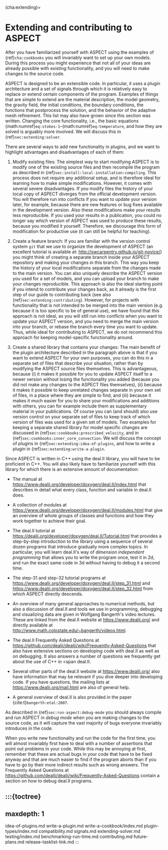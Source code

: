 (cha:extending)=
# Extending and contributing to ASPECT

After you have familiarized yourself with
ASPECT using the examples of
{ref}`cha:cookbooks` you will invariably want to set up your
own models. During this process you might experience that not all of your
ideas are already possible with existing functionality, and you will need to
make changes to the source code.

ASPECT is designed to be an extensible code. In
particular, it uses a plugin architecture and a set of signals through which
it is relatively easy to replace or extend certain components of the program.
Examples of things that are simple to extend are the material description, the
model geometry, the gravity field, the initial conditions, the boundary
conditions, the functions that postprocess the solution, and the behavior of
the adaptive mesh refinement. This list may also have grown since this section
was written. Changing the core functionality, i.e., the basic equations
{math:numref}`eq:stokes-1`&ndash;{math:numref}`eq:temperature`, and how they are solved is
arguably more involved. We will discuss this in {ref}`sec:extending:solver`.

There are several ways to add new functionality in plugins, and we want to
highlight advantages and disadvantages of each of them:

1.  Modify existing files: The simplest way to start modifying
    ASPECT is to modify one of the existing source
    files and then recompile the program as described in
    {ref}`sec:install:local-installation:compiling`. This process does not require any
    additional setup, and is therefore ideal for learning how to make simple
    modifications. However, it comes with several severe disadvantages. If you
    modify files the history of your local copy of
    ASPECT diverges from the official development
    version. You will therefore run into conflicts if you want to update your
    version later, for example, because there are new features or bug fixes
    available in the development version. Also these modifications make your
    results less reproducible. If you used your results in a publication, you
    could no longer say *which* version of
    ASPECT was used to produce these results, because
    you modified it yourself. Therefore, we discourage this form of
    modification for productive use (it can still be helpful for teaching).

2.  Create a feature branch: If you are familiar with the version control
    system `git` that we use to organize the development of
    ASPECT (an excellent tutorial is available at:
    <http://swcarpentry.github.io/git-novice/>) you might think of creating a
    separate branch inside your ASPECT
    repository and making your changes in this branch. This way you keep the
    history of your local modifications separate from the changes made to the
    main version. You can also uniquely describe the
    ASPECT version you used for a set of models, and
    you can upload your branch to make your changes reproducible. This
    approach is also the ideal starting point if you intend to contribute your
    changes back, as it already is the first step of our guide to contributing
    back (see also {ref}`sec:extending:contributing`). However, for projects with
    functionality that is not intended to be merged into the main version
    (e.g. because it is too specific to be of general use), we have found that
    this approach is not ideal, as you will still run into conflicts when you
    want to update your ASPECT version, and you
    need to merge the main version into your branch, or rebase the branch
    every time you want to update. Thus, while ideal for contributing to
    ASPECT, we do not recommend this approach for
    keeping model-specific functionality around.

3.  Create a shared library that contains your changes: The main benefit of
    the plugin architecture described in the paragraph above is that if you
    want to extend ASPECT for your own
    purposes, you can do this in a separate set of files that describe your
    situation, rather than by modifying the
    ASPECT source files themselves. This is
    advantageous, because (i) it makes it possible for you to update
    ASPECT itself to a newer version without losing
    the functionality you added (because you did not make any changes to the
    ASPECT files themselves), (ii) because it
    makes it possible to keep unrelated changes separate in your own set of
    files, in a place where they are simple to find, and (iii) because it
    makes it much easier for you to share your modifications and additions
    with others, you can for example include them as supplementary material in
    your publications. Of course you can (and should) also use version control
    on your separate set of files to keep track of which version of files was
    used for a given set of models. Two examples for keeping a separate shared
    library for model specific changes are discussed in
    {ref}`sec:cookbooks:prescribed_velocity`, and in
    {ref}`sec:cookbooks:inner_core_convection`. We will discuss
    the concept of plugins in {ref}`sec:extending:idea-of-plugins`, and how to write a plugin
    in {ref}`sec:extending:write-a-plugin`.

Since ASPECT is written in C++ using the
deal.II library, you will have to be proficient in
C++. You will also likely have to familiarize yourself with this library for
which there is an extensive amount of documentation:

-   The manual at
    <https://www.dealii.org/developer/doxygen/deal.II/index.html> that
    describes in detail what every class, function and variable in
    deal.II does.

-   A collection of modules at
    <https://www.dealii.org/developer/doxygen/deal.II/modules.html> that give
    an overview of whole groups of classes and functions and how they work
    together to achieve their goal.

-   The deal.II tutorial at
    <https://dealii.org/developer/doxygen/deal.II/Tutorial.html> that
    provides a step-by-step introduction to the library using a sequence of
    several dozen programs that introduce gradually more complex topics. In
    particular, you will learn deal.II's
    way of *dimension independent programming* that allows you to write the
    program once, test it in 2d, and run the exact same code in 3d without
    having to debug it a second time.

-   The step-31 and step-32 tutorial programs at
    <https://www.dealii.org/developer/doxygen/deal.II/step_31.html> and
    <https://www.dealii.org/developer/doxygen/deal.II/step_32.html> from which
    ASPECT directly descends.

-   An overview of many general approaches to numerical methods, but also a
    discussion of deal.II and tools we use in
    programming, debugging and visualizing data are given in Wolfgang
    Bangerth's video lectures. These are linked from the
    deal.II website at <https://www.dealii.org/> and
    directly available at
    <http://www.math.colostate.edu/~bangerth/videos.html>.

-   The deal.II Frequently Asked Questions at
    <https://github.com/dealii/dealii/wiki/Frequently-Asked-Questions> that
    also have extensive sections on developing code with
    deal.II as well as on debugging. It also answers
    a number of questions we frequently get about the use of C++ in <span
    deal.II.

-   Several other parts of the deal.II website
    at <https://www.dealii.org/> also have information that may be relevant if
    you dive deeper into developing code. If you have questions, the mailing
    lists at <https://www.dealii.org/mail.html> are also of general help.

-   A general overview of deal.II is also
    provided in the paper {cite:t}`bangerth:etal:2007`.

As described in {ref}`sec:run-aspect:debug-mode` you should always compile
and run ASPECT in *debug mode* when you are
making changes to the source code, as it will capture the vast majority of
bugs everyone invariably introduces in the code.

When you write new functionality and run the code for the first time, you will
almost invariably first have to deal with a number of assertions that point
out problems in your code. While this may be annoying at first, remember that
these are actual bugs in your code that have to be fixed anyway and that are
much easier to find if the program aborts than if you have to go by their more
indirect results such as wrong answers. The Frequently Asked Questions at
<https://github.com/dealii/dealii/wiki/Frequently-Asked-Questions> contain a
section on how to debug deal.II programs.


:::{toctree}
---
maxdepth: 1
---
idea-of-plugins.md
write-a-plugin.md
write-a-cookbook/index.md
plugin-types/index.md
compatibility.md
signals.md
extending-solver.md
testing/index.md
benchmarking-run-time.md
contributing.md
future-plans.md
release-tasklist-link.md
:::
